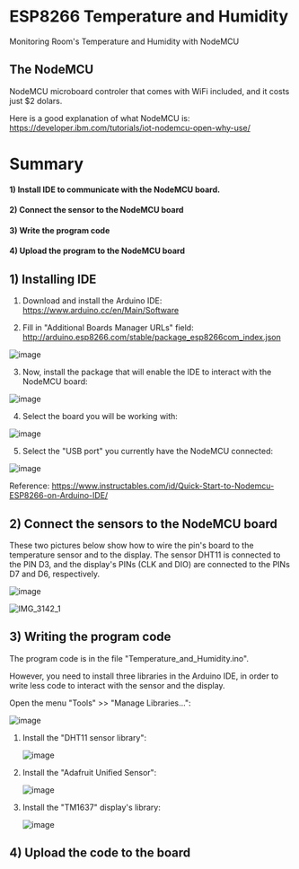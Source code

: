 # ESP8266 Temperature and Humidity
Monitoring Room's Temperature and Humidity with NodeMCU

## The NodeMCU
NodeMCU microboard controler that comes with WiFi included, and it costs just $2 dolars.

Here is a good explanation of what NodeMCU is: https://developer.ibm.com/tutorials/iot-nodemcu-open-why-use/

# Summary
#### 1) Install IDE to communicate with the NodeMCU board.
#### 2) Connect the sensor to the NodeMCU board
#### 3) Write the program code
#### 4) Upload the program to the NodeMCU board
    
    
## 1) Installing IDE

1) Download and install the Arduino IDE: https://www.arduino.cc/en/Main/Software

2) Fill in "Additional Boards Manager URLs" field:
  http://arduino.esp8266.com/stable/package_esp8266com_index.json
  
  ![image](https://user-images.githubusercontent.com/2295468/60393529-3b0ac900-9aed-11e9-9e62-f122619368c1.png)

3) Now, install the package that will enable the IDE to interact with the NodeMCU board:

  ![image](https://user-images.githubusercontent.com/2295468/60393545-74433900-9aed-11e9-92ca-85a10812253a.png)

4) Select the board you will be working with:

  ![image](https://user-images.githubusercontent.com/2295468/60393553-a6ed3180-9aed-11e9-91b3-cef0aacd336c.png)

5) Select the "USB port" you currently have the NodeMCU connected:

  ![image](https://user-images.githubusercontent.com/2295468/60393562-cc7a3b00-9aed-11e9-9167-84c176cc474c.png)

Reference: https://www.instructables.com/id/Quick-Start-to-Nodemcu-ESP8266-on-Arduino-IDE/ 


## 2) Connect the sensors to the NodeMCU board

These two pictures below show how to wire the pin's board to the temperature sensor and to the display.
The sensor DHT11 is connected to the PIN D3, and the display's PINs (CLK and DIO) are connected to the PINs D7 and D6, respectively.

![image](https://user-images.githubusercontent.com/2295468/60403030-16a30100-9b6e-11e9-876f-1c22b747e579.png)

![IMG_3142_1](https://user-images.githubusercontent.com/2295468/60403086-3edf2f80-9b6f-11e9-874f-2e2648971b07.jpg)

## 3) Writing the program code

The program code is in the file "Temperature_and_Humidity.ino".

However, you need to install three libraries in the Arduino IDE, in order to write less code to interact with the sensor and the display.

Open the menu "Tools" >> "Manage Libraries...":

   ![image](https://user-images.githubusercontent.com/2295468/60403344-4ce27f80-9b72-11e9-90a3-017c6471f1e7.png)

1) Install the "DHT11 sensor library":

    ![image](https://user-images.githubusercontent.com/2295468/60403308-d6458200-9b71-11e9-9d3c-606ef05d4f70.png)

2) Install the "Adafruit Unified Sensor":

    ![image](https://user-images.githubusercontent.com/2295468/60403322-fffea900-9b71-11e9-8d9f-f1a8400a90f2.png)

3) Install the "TM1637" display's library:

    ![image](https://user-images.githubusercontent.com/2295468/60403488-80260e00-9b74-11e9-98fc-7a3af2e56cb2.png)


## 4) Upload the code to the board
